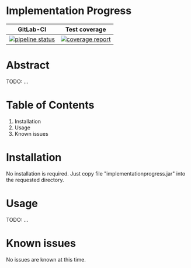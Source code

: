 # Implementation Progress

| GitLab-CI | Test coverage |
| --- | --- |
| [![pipeline status](https://gitlab.websupport.sk/biea/implementation-progress/badges/master/pipeline.svg)](https://gitlab.websupport.sk/biea/implementation-progress/commits/master) | [![coverage report](https://gitlab.websupport.sk/biea/implementation-progress/badges/master/coverage.svg)](https://gitlab.websupport.sk/biea/implementation-progress/commits/master) |

Abstract
========
TODO: ...

Table of Contents
=================
1. Installation
2. Usage
3. Known issues


Installation
===============
No installation is required. Just copy file "implementationprogress.jar"
into the requested directory.


Usage
========
TODO: ...

Known issues
===============
No issues are known at this time.
